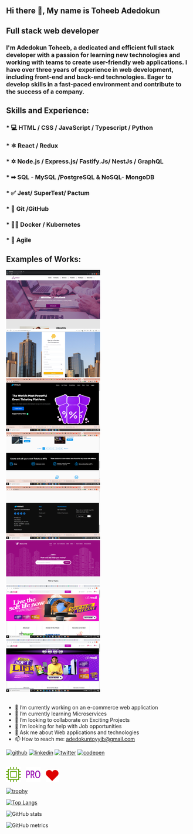 ## Hi there 👋, My name is Toheeb Adedokun
## Full stack web developer
### I'm Adedokun Toheeb, a dedicated and efficient full stack developer with a passion for learning new technologies and working with teams to create user-friendly web applications. I have over three years of experience in web development, including front-end and back-end technologies. Eager to develop skills in a fast-paced environment and contribute to the success of a company.

## Skills and Experience: 
### * 💻 HTML / CSS / JavaScript / Typescript / Python
### * ⚛ React / Redux 
### * ✡  Node.js / Express.js/ Fastify.Js/ NestJs / GraphQL 
### * ➡ SQL - MySQL /PostgreSQL & NoSQL- MongoDB 
### * ✅  Jest/ SuperTest/ Pactum 
### * 🏪 Git /GitHub 
### *  👨‍💻 Docker / Kubernetes 
### * 🤝 Agile 
## Examples of Works:
<div flex flex-direction='column'>
<img src="https://github.com/RxGoodness/RxGoodness/blob/main/Appoga(1).png" width="256"/>
<img src="https://github.com/RxGoodness/RxGoodness/blob/main/Providus_Screenshot%20(1).png" width="256"/>
<img src="https://github.com/RxGoodness/RxGoodness/blob/main/Screenshot%20(112).png" width="256"/>
<img src="https://github.com/RxGoodness/RxGoodness/blob/main/Screenshot%20(113).png" width="256"/>
<img src="https://github.com/RxGoodness/RxGoodness/blob/main/Screenshot%20(114).png" width="256"/>
<img src="https://github.com/RxGoodness/RxGoodness/blob/main/Wiki_Screenshot%20(1).png" width="256"/>
<img src="https://github.com/RxGoodness/RxGoodness/blob/main/altmall_Screenshot%20(1).png" width="256"/>
<img src="https://github.com/RxGoodness/RxGoodness/blob/main/altmall_Screenshot%20(2).png" width="256"/>
<!-- <img src="" width="256"/> -->
</div>

<br/>

- 🔭 I’m currently working on an e-commerce web application 
- 🌱 I’m currently learning Microservices 
- 👯 I’m looking to collaborate on Exciting Projects 
- 🤔 I’m looking for help with Job opportunities 
- 💬 Ask me about Web applications and technologies 
- 📫 How to reach me: adedokuntoyyib@gmail.com

[<img src='https://cdn.jsdelivr.net/npm/simple-icons@3.0.1/icons/github.svg' alt='github' height='40'>](https://github.com/RxGoodness)  [<img src='https://cdn.jsdelivr.net/npm/simple-icons@3.0.1/icons/linkedin.svg' alt='linkedin' height='40'>](https://www.linkedin.com/in/toheeb-adedokun/)  [<img src='https://cdn.jsdelivr.net/npm/simple-icons@3.0.1/icons/twitter.svg' alt='twitter' height='40'>](https://twitter.com/RxGoodness)  [<img src='https://cdn.jsdelivr.net/npm/simple-icons@3.0.1/icons/codepen.svg' alt='codepen' height='40'>](https://codepen.io/RxGoodness)  

<br/>
<a href='https://docs.github.com/en/developers'><img src='https://raw.githubusercontent.com/acervenky/animated-github-badges/master/assets/devbadge.gif' width='40' height='40'></a> <a href='https://github.com/pricing'><img src='https://raw.githubusercontent.com/acervenky/animated-github-badges/master/assets/pro.gif' width='40' height='40'></a> <a href='https://docs.github.com/en/github/supporting-the-open-source-community-with-github-sponsors'><img src='https://raw.githubusercontent.com/acervenky/animated-github-badges/master/assets/sponsorbadge.gif' width='35' height='35'></a> 

<br/>

[![trophy](https://github-profile-trophy.vercel.app/?username=RxGoodness)](https://github.com/ryo-ma/github-profile-trophy)

[![Top Langs](https://github-readme-stats.vercel.app/api/top-langs/?username=RxGoodness)](https://github.com/RxGoodness/github-readme-stats)

![GitHub stats](https://github-readme-stats.vercel.app/api?username=RxGoodness&show_icons=true)  

<!-- ![GitHub Activity Graph](https://activity-graph.herokuapp.com/graph?username=RxGoodness)   -->

![GitHub metrics](https://metrics.lecoq.io/RxGoodness)  

